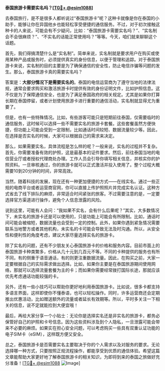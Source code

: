 **泰国旅游卡需要实名吗？[[TG💪+ @esim1088](https://t.me/s/esim1088)]**

去泰国旅行，是不是很多人都听说过“泰国旅游卡”呢？这种卡就像是你在泰国的小助手，能够让你在异国他乡也能轻松享受便捷的通信服务。不过，对于初次接触这种卡的人来说，可能会有不少疑问，比如：“泰国旅游卡需要实名吗？”、“实名制会不会很麻烦？”、“不实名的话能正常使用吗？”等等。今天，咱们就来聊聊这个话题。

首先，我们得搞清楚什么是“实名制”。简单来说，实名制就是要求用户在购买或使用某种产品或服务时，必须提供真实的身份信息，以便于管理和追踪。对于泰国旅游卡来说，实名制的目的主要是为了确保通信的安全性，防止电信诈骗等问题的发生。那么，泰国旅游卡真的需要实名吗？

答案是：**大部分情况下是需要实名的**。泰国的电信运营商为了遵守当地的法律法规，通常会要求购买和激活旅游卡时提供有效的身份证明文件，比如护照信息。这不仅是为了保障通信安全，也是为了满足泰国政府的相关规定。尤其是如果你打算长期在泰国停留，或者计划使用旅游卡进行重要的通信活动，实名制就显得尤为重要了。

但是，也有一些特殊情况。比如，有些游客可能只是短期前往泰国，仅需要临时的通信服务，这时候可以选择一些不需要实名的旅游卡套餐。这些套餐虽然方便快捷，但功能上可能会受到一定限制，比如通话时间较短、数据流量较少等。因此，在选择是否实名的时候，大家可以根据自己的需求来决定。

那么，如果需要实名，具体流程是怎么样的呢？一般来说，实名的过程并不复杂。首先，你需要准备有效的护照，这是最基本的证件要求。然后，前往泰国当地的电信营业厅或者授权代理商处办理。工作人员会引导你填写相关信息，并核实你的护照资料。一旦审核通过，你的旅游卡就可以正式激活并投入使用了。整个过程大概需要10到20分钟的时间，非常高效。

当然，随着科技的发展，现在还有一种更加便捷的方式——在线实名。通过一些正规的电商平台或者运营商官网，你可以直接上传护照照片并完成实名认证。这种方式省去了线下排队的麻烦，非常适合时间紧张的旅客。不过需要注意的是，一定要选择官方渠道进行操作，避免个人信息泄露的风险。

说到这里，可能有人会问：“我如果不实名，会有什么后果呢？”其实，大多数情况下，未实名的旅游卡还是可以使用的，只是功能上可能会有所限制。比如，通话时间可能会被缩短，数据流量也会受到一定的控制。此外，如果你遇到紧急情况需要联系当地警方或者其他机构，未实名的卡可能会导致无法及时沟通。所以，从安全性和便利性的角度考虑，建议大家尽量选择实名的旅游卡。

除了实名的问题，还有不少朋友关心泰国旅游卡的价格和服务内容。目前市面上的泰国旅游卡种类繁多，价格从几十元到几百元不等。不同的卡种提供的服务也有所不同，有的侧重于语音通话，有的则更注重数据流量。因此，在购买之前，大家一定要根据自己的实际需求做出选择。比如，如果你主要是在泰国旅游期间使用网络，那就可以选择流量套餐为主的卡；而如果你需要经常拨打国际长途，那就应该优先考虑通话功能较强的卡。

另外，还有一些小技巧可以帮助你更好地利用泰国旅游卡。比如说，很多卡都支持多语言界面，这样即使你不懂泰语，也可以轻松操作。同时，许多运营商还会定期推出优惠活动，比如赠送额外的流量或者延长有效期等。所以，平时多关注一下相关的信息，说不定就能捡到大便宜哦！

最后，再给大家分享一个小贴士：无论你是选择实名还是非实名的旅游卡，都务必保管好自己的护照和卡号信息。因为这些资料涉及到个人隐私，一旦泄露可能会带来不必要的麻烦。如果实在担心安全问题，可以考虑购买一些具有双重认证功能的电子SIM卡（eSIM），这样既方便又安全。

总之，泰国旅游卡是否需要实名主要取决于你的个人需求以及对服务的要求。无论选择哪一种方式，只要按照正规流程操作，都能享受到优质的通信体验。希望这篇文章能帮助大家更好地了解泰国旅游卡的相关知识，为即将到来的泰国之旅做好充分准备！[[TG💪+ @esim1088](https://t.me/s/esim1088) ![Image](https://i.postimg.cc/4NQfJmqS/Snipaste-2025-05-13-00-14-12.png)]